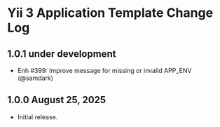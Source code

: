 # Yii 3 Application Template Change Log

## 1.0.1 under development

- Enh #399: Improve message for missing or invalid APP_ENV (@samdark)

## 1.0.0 August 25, 2025

- Initial release.
